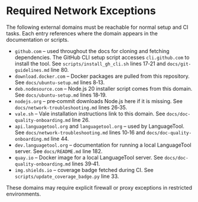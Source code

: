 # Required Network Exceptions

The following external domains must be reachable for normal setup and CI tasks. Each entry references where the domain appears in the documentation or scripts.

- `github.com` – used throughout the docs for cloning and fetching dependencies. The GitHub CLI setup script accesses `cli.github.com` to install the tool. See `scripts/install_gh_cli.sh` lines 17‑21 and `docs/git-guidelines.md` line 80.
- `download.docker.com` – Docker packages are pulled from this repository. See `docs/ubuntu-setup.md` lines 8‑13.
- `deb.nodesource.com` – Node.js 20 installer script comes from this domain. See `docs/ubuntu-setup.md` lines 18‑19.
- `nodejs.org` – pre‑commit downloads Node.js here if it is missing. See `docs/network-troubleshooting.md` lines 26‑35.
- `vale.sh` – Vale installation instructions link to this domain. See `docs/doc-quality-onboarding.md` line 26.
- `api.languagetool.org` and `languagetool.org` – used by LanguageTool. See `docs/network-troubleshooting.md` lines 10‑16 and `docs/doc-quality-onboarding.md` line 44.
- `dev.languagetool.org` – documentation for running a local LanguageTool server. See `docs/README.md` line 182.
- `quay.io` – Docker image for a local LanguageTool server. See `docs/doc-quality-onboarding.md` lines 39‑41.
- `img.shields.io` – coverage badge fetched during CI. See `scripts/update_coverage_badge.py` line 33.

These domains may require explicit firewall or proxy exceptions in restricted environments.
